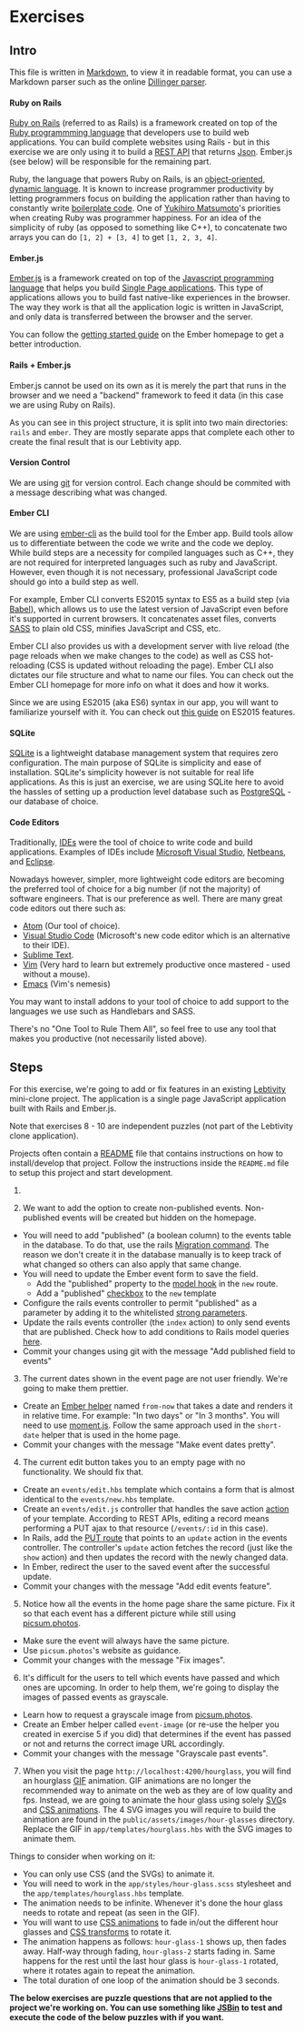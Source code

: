 # Exercises

## Intro

This file is written in [Markdown](https://en.wikipedia.org/wiki/Markdown), to view it in readable format, you can use a Markdown parser such as the online [Dillinger parser](https://dillinger.io/).

#### Ruby on Rails

[Ruby on Rails](http://rubyonrails.org/) (referred to as Rails) is a framework created on top of the [Ruby programmming language](https://www.ruby-lang.org/en/) that developers use to build web applications. You can build complete websites using Rails - but in this exercise we are only using it to build a [REST API](https://en.wikipedia.org/wiki/Representational_state_transfer) that returns [Json](http://json.org/). Ember.js (see below) will be responsible for the remaining part.

Ruby, the language that powers Ruby on Rails, is an [object-oriented](https://en.wikipedia.org/wiki/Object-oriented_programming), [dynamic language](https://en.wikipedia.org/wiki/Dynamic_programming_language). It is known to increase programmer productivity by letting programmers focus on building the application rather than having to constantly write [boilerplate code](https://en.wikipedia.org/wiki/Boilerplate_code). One of [Yukihiro Matsumoto](https://en.wikipedia.org/wiki/Yukihiro_Matsumoto)'s priorities when creating Ruby was programmer happiness. For an idea of the simplicity of ruby (as opposed to something like C++), to concatenate two arrays you can do `[1, 2] + [3, 4]` to get `[1, 2, 3, 4]`.

#### Ember.js

[Ember.js](http://emberjs.com/) is a framework created on top of the [Javascript programming language](https://developer.mozilla.org/en-US/docs/Web/JavaScript) that helps you build [Single Page applications](https://en.wikipedia.org/wiki/Single-page_application). This type of applications allows you to build fast native-like
experiences in the browser. The way they work is that all the application logic is written in JavaScript, and only data
is transferred between the browser and the server.

You can follow the [getting started guide](https://guides.emberjs.com/v2.11.0/getting-started/) on the Ember homepage to get a better introduction.

#### Rails + Ember.js

Ember.js cannot be used on its own as it is merely the part that runs in the browser and we need a "backend" framework to feed it data (in this case we are using Ruby on Rails).

As you can see in this project structure, it is split into two main directories: `rails` and `ember`. They are mostly separate apps that complete each other to create the final result that is our Lebtivity app.

#### Version Control

We are using [git](https://git-scm.com/) for version control. Each change should be commited with a message describing what was changed.

#### Ember CLI

We are using [ember-cli](http://www.ember-cli.com/) as the build tool for the Ember app. Build tools allow us to differentiate between the code we write and the code we deploy. While build steps are a necessity for compiled languages such as C++, they are not required for interpreted languages such as ruby and JavaScript. However, even though it is not necessary, professional JavaScript code should go into a build step as well.

For example, Ember CLI converts ES2015 syntax to ES5 as a build step (via [Babel](https://babeljs.io/)), which allows us to use the latest version of JavaScript even before it's supported in current browsers. It concatenates asset files, converts [SASS](http://sass-lang.com/) to plain old CSS, minifies JavaScript and CSS, etc.

Ember CLI also provides us with a development server with live reload (the page reloads when we make changes to the code) as well as CSS hot-reloading (CSS is updated without reloading the page). Ember CLI also dictates our file structure and what to name our files. You can check out the Ember CLI homepage for more info on what it does and how it works.

Since we are using ES2015 (aka ES6) syntax in our app, you will want to familiarize yourself with it. You can check out [this guide](https://babeljs.io/learn-es2015/) on ES2015 features.

#### SQLite

[SQLite](https://www.sqlite.org/) is a lightweight database management system that requires zero configuration. The main purpose
of SQLite is simplicity and ease of installation. SQLite's simplicity however is not suitable for real life applications.
As this is just an exercise, we are using SQLite here to avoid the hassles of setting up a production level database such as [PostgreSQL](https://en.wikipedia.org/wiki/PostgreSQL) - our database of choice.

#### Code Editors

Traditionally, [IDEs](https://en.wikipedia.org/wiki/Integrated_development_environment) were the tool of choice to write code and build
applications. Examples of IDEs include [Microsoft Visual Studio](https://www.visualstudio.com/vs/), [Netbeans](https://netbeans.org/), and [Eclipse](http://www.eclipse.org/).

Nowadays however, simpler, more lightweight code editors are becoming the preferred tool of choice for a big number (if not the majority) of software engineers. That is our preference as well. There are many great code editors out there such as:

- [Atom](https://atom.io/) (Our tool of choice).
- [Visual Studio Code](https://code.visualstudio.com/) (Microsoft's new code editor which is an alternative to their IDE).
- [Sublime Text](https://www.sublimetext.com/).
- [Vim](http://www.vim.org/) (Very hard to learn but extremely productive once mastered - used without a mouse).
- [Emacs](https://www.gnu.org/software/emacs/) (Vim's nemesis)

You may want to install addons to your tool of choice to add support to the languages we use such as Handlebars and SASS.

There's no "One Tool to Rule Them All", so feel free to use any tool that makes you productive (not necessarily listed above).

## Steps

For this exercise, we're going to add or fix features in an existing [Lebtivity](http://www.lebtivity.com/) mini-clone project. The application is a single page JavaScript application built with Rails and Ember.js.

Note that exercises 8 - 10 are independent puzzles (not part of the Lebtivity clone application).

Projects often contain a [README](https://en.wikipedia.org/wiki/README) file that contains instructions on how to install/develop that project. Follow the instructions inside the `README.md` file to setup this project and start development.

1) 
<!-- The current design is not flexible and does not account for various device dimensions. With today's devices, we cannot build our applications with the assumption of one screen size in mind. This is where [responsive web design comes in](https://en.wikipedia.org/wiki/Responsive_web_design). Since CSS is part of the front end, we will be working in the `ember` directory. CSS stylesheets are located in `ember/app/styles`. Notice that stylesheets have the `.scss` extension (as opposed to `.css`). That is because we are using [SASS](http://sass-lang.com/). No need to dive into that now, we will only be working in CSS at the moment, and since SCSS is a superset of CSS, knowing CSS should be enough for now. -->

<!-- We're currently using the legacy `float` CSS rule to position the cards on the homepage. As a first step, we need to replace this rule with the new and magical [CSS Grid](https://css-tricks.com/snippets/css/complete-guide-grid/).

Next, we're going to add [CSS media queries](https://developer.mozilla.org/en-US/docs/Web/Guide/CSS/Media_queries) to support different screen sizes:

- Between 0 and 440px we need to have one event card per row.
- Between 440px and 880px, 2 cards per row.
- Between 880 and 1320px, 4 cards per row.
- 6 cards for screens wider than 1320px.

Things to keep in mind while working on it:
- We need to preserve the event cards' dimensions.
- We need to make sure the images don't get pixelated (which shouldn't happen if event cards remain unchanged).
- The spacing _between_ the event cards needs to stay the same. (If there is extra space let it be on the sides by centering the cards).
- Make sure "Add an event" button is visible on all breakpoints.
- If the last row doesn't contain enough cards, the cards in the last row should be aligned to the left.
- Make sure to remove any existing unnecessary extra CSS code (such as margins) once you switch to the CSS Grid layout.
- Commit your changes using git with the message "Make the app responsive". -->

2) We want to add the option to create non-published events. Non-published events will be created but hidden on the homepage.
  - You will need to add "published" (a boolean column) to the events table in the database. To do that, use the rails [Migration command](http://edgeguides.rubyonrails.org/active_record_migrations.html).
   The reason we don't create it in the database manually is to keep track of what changed so others can also apply that same change.
  - You will need to update the Ember event form to save the field.
    * Add the "published" property to the [model hook](https://guides.emberjs.com/v3.12.0/routing/specifying-a-routes-model/) in the `new` route.
    * Add a "published" [checkbox](https://guides.emberjs.com/v3.12.0/templates/input-helpers/#toc_checkboxes) to the `new` template
  - Configure the rails events controller to permit "published" as a parameter by adding it to the whitelisted [strong parameters](http://edgeguides.rubyonrails.org/action_controller_overview.html#strong-parameters).
  - Update the rails events controller (the `index` action) to only send events that are published. Check how to add conditions to Rails model queries [here](http://guides.rubyonrails.org/active_record_querying.html).
  - Commit your changes using git with the message "Add published field to events"

3) The current dates shown in the event page are not user friendly. We're going to make them prettier.
  - Create an [Ember helper](https://guides.emberjs.com/v3.12.0/templates/writing-helpers/) named `from-now` that takes a date and renders it in relative time. For example: "In two days" or "In 3 months". You will need to use [moment.js](http://momentjs.com/). Follow the same approach used in the `short-date` helper that is used in the home page.
  - Commit your changes with the message "Make event dates pretty".

4) The current edit button takes you to an empty page with no functionality. We should fix that.
  - Create an `events/edit.hbs` template which contains a form that is almost identical to the `events/new.hbs` template.
  - Create an `events/edit.js` controller that handles the save action [action](http://guides.emberjs.com/v3.12.0/templates/actions/) of your template. According to REST APIs, editing a record means performing a PUT ajax to that resource (`/events/:id` in this case).
  - In Rails, add the [PUT route](http://guides.rubyonrails.org/routing.html) that points to an `update` action in the events controller. The controller's `update` action fetches the record (just like the `show` action) and then updates the record with the newly changed data.
  - In Ember, redirect the user to the saved event after the successful update.
  - Commit your changes with the message "Add edit events feature".

5) Notice how all the events in the home page share the same picture. Fix it so that each event has a different picture while still using [picsum.photos](https://picsum.photos/).
  - Make sure the event will always have the same picture.
  - Use `picsum.photos`'s website as guidance.
  - Commit your changes with the message "Fix images".

6) It's difficult for the users to tell which events have passed and which ones are upcoming. In order to help them, we're going to display the images of passed events as grayscale.
  - Learn how to request a grayscale image from [picsum.photos](https://picsum.photos/).
  - Create an Ember helper called `event-image` (or re-use the helper you created in exercise 5 if you did) that determines if the event has passed or not and returns the correct image URL accordingly.
  - Commit your changes with the message "Grayscale past events".

7) When you visit the page `http://localhost:4200/hourglass`, you will find an hourglass [GIF](https://en.wikipedia.org/wiki/GIF) animation. GIF animations are no longer the recommended way to animate on the web as they are of low quality and fps. Instead,
we are going to animate the hour glass using solely [SVG](https://developer.mozilla.org/en-US/docs/Web/SVG)s and
[CSS animations](https://developer.mozilla.org/en/docs/Web/CSS/animation). The
4 SVG images you will require to build the animation are found in the `public/assets/images/hour-glasses` directory.
Replace the GIF in `app/templates/hourglass.hbs` with the SVG images to animate them.

  Things to consider when working on it:

  - You can only use CSS (and the SVGs) to animate it.
  - You will need to work in the `app/styles/hour-glass.scss` stylesheet and the `app/templates/hourglass.hbs` template.
  - The animation needs to be infinite. Whenever it's done the hour glass needs to rotate and repeat (as seen in the GIF).
  - You will want to use [CSS animations](https://developer.mozilla.org/en-US/docs/Web/CSS/CSS_Animations/Using_CSS_animations)
  to fade in/out the different hour glasses and [CSS transforms](https://developer.mozilla.org/en/docs/Web/CSS/animation) to rotate it.
  - The animation happens as follows: `hour-glass-1` shows up, then fades away. Half-way through fading, `hour-glass-2` starts fading in.
  Same happens for the rest until the last hour glass is `hour-glass-1` rotated, where it rotates again to repeat the animation.
  - The total duration of one loop of the animation should be 3 seconds.

**The below exercises are puzzle questions that are not applied to the project we're working on.
You can use something like [JSBin](https://jsbin.com/) to test and execute the code of the below puzzles with if you want.**


<!-- 8) Given the code in the file `puzzles/mad-add.js`;

  The code should log the following text in the console:

  ```
  15
  13
  ```

  Things to look into when working on this:
  - JavaScript's `console.log` method
  - [Higher order functions](https://en.wikipedia.org/wiki/Higher-order_function)
  - The JavaScript[Spread operator](https://developer.mozilla.org/en/docs/Web/JavaScript/Reference/Operators/Spread_operator)
  - Look up Type Coercion in JavaScript and how it applies to functions or objects. -->

  <!-- Complete the code in the `madAdd` function in `puzzles/mad-add.js` and commit with the message "My add has gone mad".
  You can use [JSBin](https://jsbin.com/) to test and execute the code. -->

<!-- 9) Given the code in `puzzles/stand-in-line.js`:

  Please fill in the code inside the `standInLine` function such that the code would:

  - pause 5 seconds
  - log "5 seconds have passed"
  - pause 3 seconds
  - log "3 seconds have passed"
  - pause 4 seconds
  - log "4 seconds have passed"

  You'll want to look into:
  - JavaScript's `setTimeout`
  - [Higher order functions](https://en.wikipedia.org/wiki/Higher-order_function)
  - Look into currying in JavaScript

  Complete the `puzzles/stand-in-line.js` code and commit with the message "Async functions are now polite".
  You can use [JSBin](https://jsbin.com/) to test and execute the code. -->

<!-- 10) Given the code in the file `puzzles/whats-my-name.js`:

  What is the code inside the `person` object such that the executed code logs the following strings:

  ```
  Teddy
  Teddy
  Rami
  Rami
  ```

  While working on this you'll want to look into:

  - JavaScript's `console.log` method.
  - What is the value of `this` inside a JavaScript function.
  - Different ways to define properties and methods on JavaScript objects.

  Complete the code in `puzzles/whats-my-name.js` and commit your changes with the message "What's my name".
  You can use [JSBin](https://jsbin.com/) to test and execute the code. -->
